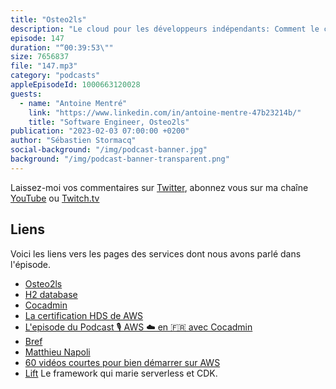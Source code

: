 ```yaml
---
title: "Osteo2ls"
description: "Le cloud pour les développeurs indépendants: Comment le cloud aide les développeurs indépendants ? Je suis parti à la rencontre de Antoine, développeur d'un outil de gestion pour les ostéopathes.  Nous parlons de l'origine de ce projet il y a plus de 20 ans, de sa découverte du cloud grâce à des vidéos YouTube entre autres et de sa décision de migrer son application sur une infrastructure serverless. On parle de AWS Lambda et Amazon RDS. Le résultat est moins de travail pour gérer l'infrastructure et 50% moins cher qu'un hébergement classique sous VM. On parle de risque de lock-in et de perception des clients quant au déploiement dans le cloud. Vous l'entendrez, le cloud n'est pas que pour les grandes entreprises, grâce à AWS, Antoine passe des nuits et des week-ends plus tranquilles."
episode: 147
duration: "“00:39:53\""
size: 7656837
file: "147.mp3"
category: "podcasts"
appleEpisodeId: 1000663120028
guests:
  - name: "Antoine Mentré"
    link: "https://www.linkedin.com/in/antoine-mentre-47b23214b/"
    title: "Software Engineer, Osteo2ls"
publication: "2023-02-03 07:00:00 +0200"
author: "Sébastien Stormacq"
social-background: "/img/podcast-banner.jpg"
background: "/img/podcast-banner-transparent.png"
---
```


Laissez-moi vos commentaires sur [Twitter](https://twitter.com/sebsto), abonnez vous sur ma chaîne [YouTube](https://www.youtube.com/sebsto) ou [Twitch.tv](https://www.twitch.tv/sebAWS)

## Liens

Voici les liens vers les pages des services dont nous avons parlé dans l'épisode.

- [Osteo2ls](https://osteo2ls.com/)
- [H2 database](https://www.h2database.com/html/main.html)
- [Cocadmin](https://www.youtube.com/@cocadmin)
- [La certification HDS de AWS](https://aws.amazon.com/compliance/hds/)
- [L'episode du Podcast 🎙 AWS ☁️ en 🇫🇷 avec Cocadmin](https://stormacq.com/podcasts/episode_022/index.html)
- [Bref](https://bref.sh/)
- [Matthieu Napoli](https://mnapoli.fr/)
- [60 vidéos courtes pour bien démarrer sur AWS](https://stormacq.com/2020/08/31/bien-demarrer.html)
- [Lift](https://github.com/getlift/lift) Le framework qui marie serverless et CDK.